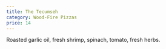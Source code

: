 ```yaml
---
title: The Tecumseh
category: Wood-Fire Pizzas
price: 14
---
```



Roasted garlic oil, fresh shrimp, spinach, tomato, fresh herbs.